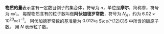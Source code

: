 **物质的量**表示含有一定数目例子的集合体，符号为 $n$，单位是**摩尔**，简称摩，符号为 $\texttt{mol}$。
每摩物质含有的粒子数叫做**阿伏加德罗常数**，符号为 $N _ A$，约为 $6.02 \times 10 ^ {23} \texttt{mol} ^ {-1}$。
阿伏加德罗常数的基准量为 $0.012\texttt{kg}$ $\ce{^{12}C}$ 中所含的碳原子数。
用 $N$ 表示粒子数。